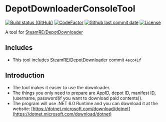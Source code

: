 # DepotDownloaderConsoleTool

[![Build status (GitHub)](https://img.shields.io/github/workflow/status/qhy040404/DepotDownloaderConsoleTool/Compile-CI/master?label=Compile&logo=github&cacheSeconds=600)](https://github.com/qhy040404/DepotDownloaderConsoleTool/actions)
[![CodeFactor](https://www.codefactor.io/repository/github/qhy040404/depotdownloaderconsoletool/badge)](https://www.codefactor.io/repository/github/qhy040404/depotdownloaderconsoletool)
[![Github last commit date](https://img.shields.io/github/last-commit/qhy040404/DepotDownloaderConsoleTool.svg?label=Updated&logo=github&cacheSeconds=600)](https://github.com/qhy040404/DepotDownloaderConsoleTool/commits)
[![License](https://img.shields.io/github/license/qhy040404/DepotDownloaderConsoleTool.svg?label=License&logo=github&cacheSeconds=2592000)](https://github.com/qhy040404/DepotDownloaderConsoleTool/blob/master/LICENSE)

A tool for [SteamRE/DepotDownloader](https://github.com/SteamRE/DepotDownloader)

## Includes
- This tool includes [SteamRE/DepotDownloader](https://github.com/SteamRE/DepotDownloader) commit ```4acc41f```
## Introduction
- The tool makes it easier to use the downloader.
- The things you only need to prepare are AppID, depot ID, manifest ID,(username, password(if you want to download paid contents)).
- The program will use .NET 6.0 Runtime and you can download it at the website: [https://dotnet.microsoft.com/download/dotnet](https://dotnet.microsoft.com/download/dotnet)
